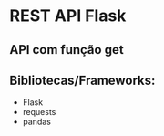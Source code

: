 # REST API Flask

## API com função get 

## Bibliotecas/Frameworks:
  - Flask
  - requests
  - pandas
